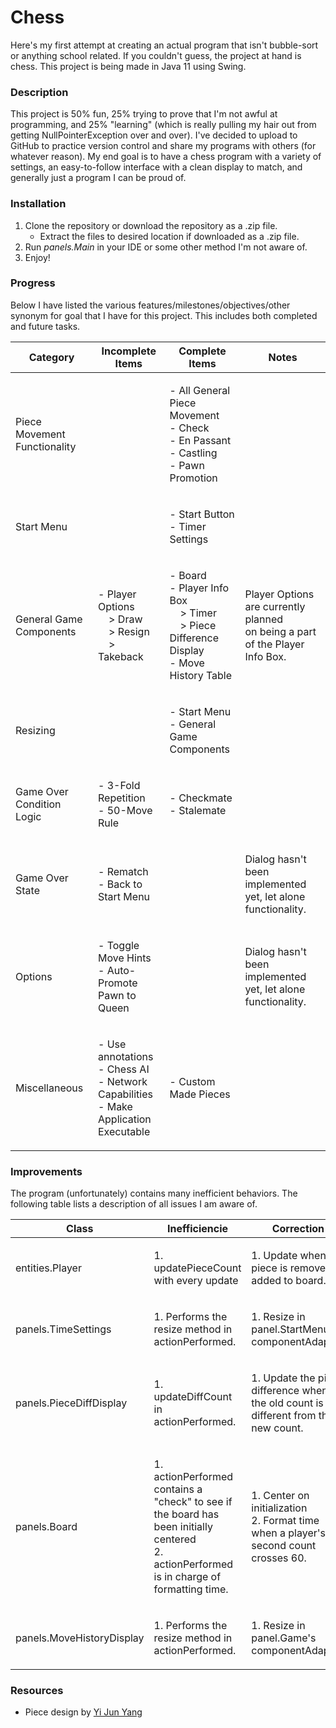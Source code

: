 # Chess
Here's my first attempt at creating an actual program that isn't bubble-sort or anything school related. If you couldn't guess, the project at hand is chess. This project is being made in Java 11 using Swing.

### Description
This project is 50% fun, 25% trying to prove that I'm not awful at programming, and 25% "learning" (which is really pulling my hair out from getting NullPointerException over and over). I've decided to upload to GitHub to practice version control and share my programs with others (for whatever reason). My end goal is to have a chess program with a variety of settings, an easy-to-follow interface with a clean display to match, and generally just a program I can be proud of.

### Installation
1. Clone the repository or download the repository as a .zip file.
   * Extract the files to desired location if downloaded as a .zip file.
2. Run *panels.Main* in your IDE or some other method I'm not aware of.
3. Enjoy!

### Progress
Below I have listed the various features/milestones/objectives/other synonym for goal that I have for this project. This includes both completed and future tasks.

<!-- If the tables looks extra surprisingly ugly, view it with "no wrap" instead of "soft wrap") -->

| Category                     | Incomplete Items                                                                                                                         | Complete Items                                                                                                                                             | Notes                                                                                      |
| ---------------------------- | ---------------------------------------------------------------------------------------------------------------------------------------- | ---------------------------------------------------------------------------------------------------------------------------------------------------------- | ------------------------------------------------------------------------------------------ |
| Piece Movement Functionality |                                                                                                                                          | <p> - All General Piece Movement<br> - Check<br> - En Passant<br> - Castling<br> - Pawn Promotion </p>                                                     |                                                                                            |
| Start Menu                   |                                                                                                                                          | <p> - Start Button<br> - Timer Settings </p>                                                                                                               |                                                                                            |
| General Game Components      | <p> - Player Options<br> &nbsp;&nbsp;&nbsp;&nbsp;> Draw<br> &nbsp;&nbsp;&nbsp;&nbsp;> Resign<br> &nbsp;&nbsp;&nbsp;&nbsp;> Takeback </p> | <p> - Board<br> - Player Info Box<br> &nbsp;&nbsp;&nbsp;&nbsp;> Timer<br> &nbsp;&nbsp;&nbsp;&nbsp;> Piece Difference Display<br> - Move History Table </p> | <p> Player Options are currently planned <br> on being a part of the Player Info Box. </p> |
| Resizing                     |                                                                                                                                          | <p> - Start Menu<br> - General Game Components </p>                                                                                                        |                                                                                            |
| Game Over Condition Logic    | <p> - 3-Fold Repetition<br> - 50-Move Rule </p>                                                                                          | <p> - Checkmate<br> - Stalemate </p>                                                                                                                       |                                                                                            |
| Game Over State              | <p> - Rematch<br> - Back to Start Menu </p>                                                                                              |                                                                                                                                                            | <p> Dialog hasn't been implemented yet, let alone functionality. </p>                      |
| Options                      | <p> - Toggle Move Hints<br> - Auto-Promote Pawn to Queen </p>                                                                            |                                                                                                                                                            | <p> Dialog hasn't been implemented yet, let alone functionality. </p>                      |
| Miscellaneous                | <p> - Use annotations<br> - Chess AI<br> - Network Capabilities<br> - Make Application Executable </p>                                   | <p> - Custom Made Pieces </p>                                                                                                                              |                                                                                            |

### Improvements
The program (unfortunately) contains many inefficient behaviors. The following table lists a description of all issues I am aware of.

| Class                     | Inefficiencie                                                                                                                                          | Correction                                                                                       | 
| ------------------------- | ------------------------------------------------------------------------------------------------------------------------------------------------------ | ------------------------------------------------------------------------------------------------ |
| entities.Player           | <p> 1. updatePieceCount with every update </p>                                                                                                         | <p> 1. Update when a piece is removed or added to board. </p>                                    |
| panels.TimeSettings       | <p> 1. Performs the resize method in actionPerformed. </p>                                                                                             | <p> 1. Resize in panel.StartMenu's componentAdapter. </p>                                        |
| panels.PieceDiffDisplay   | <p> 1. updateDiffCount in actionPerformed. </p>                                                                                                        | <p> 1. Update the piece difference when the old count is different from the new count. </p>      |
| panels.Board              | <p> 1. actionPerformed contains a "check" to see if the board has been initially centered<br> 2. actionPerformed is in charge of formatting time. </p> | <p> 1. Center on initialization<br> 2. Format time when a player's second count crosses 60. </p> |
| panels.MoveHistoryDisplay | <p> 1. Performs the resize method in actionPerformed. </p>                                                                                             | <p> 1. Resize in panel.Game's componentAdapter. </p>                                             |

### Resources
* Piece design by [Yi Jun Yang](https://www.instagram.com/y.yang.art/)
